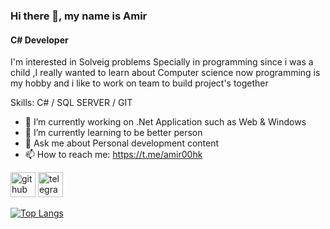 ### Hi there 👋, my name is Amir
#### C# Developer 
 I'm interested in Solveig problems Specially in programming since i was a child ,I really wanted to learn about Computer science 
now programming is my hobby and i like to work on team to build project's together 

Skills: C# / SQL SERVER / GIT 

- 🔭 I’m currently working on .Net Application such as Web & Windows
- 🌱 I’m currently learning to be better person 
- 💬 Ask me about Personal development content 
- 📫 How to reach me: https://t.me/amir00hk 


[<img src='https://cdn.jsdelivr.net/npm/simple-icons@3.0.1/icons/github.svg' alt='github' height='40'>](https://github.com/AmirAsefiDev)  [<img src='https://cdn.jsdelivr.net/npm/simple-icons@3.0.1/icons/telegram.svg' alt='telegram' height='40'>](https://t.me/amir00hk)  

[![Top Langs](https://github-readme-stats.vercel.app/api/top-langs/?username=AmirAsefiDev)](https://github.com/anuraghazra/github-readme-stats)

